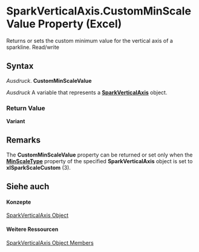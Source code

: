 
# SparkVerticalAxis.CustomMinScaleValue Property (Excel)

Returns or sets the custom minimum value for the vertical axis of a sparkline. Read/write


## Syntax

 _Ausdruck_. **CustomMinScaleValue**

 _Ausdruck_ A variable that represents a **[SparkVerticalAxis](27c34337-b8a9-cdad-1716-343cea54cc87.md)** object.


### Return Value

 **Variant**


## Remarks

The  **CustomMinScaleValue** property can be returned or set only when the **[MinScaleType](e3a306db-fe5d-fe5b-23bb-b3e8b70a516c.md)** property of the specified **SparkVerticalAxis** object is set to **xlSparkScaleCustom** (3).


## Siehe auch


#### Konzepte


[SparkVerticalAxis Object](27c34337-b8a9-cdad-1716-343cea54cc87.md)
#### Weitere Ressourcen


[SparkVerticalAxis Object Members](http://msdn.microsoft.com/library/208397cb-914f-b22d-db78-d691e71b6722%28Office.15%29.aspx)